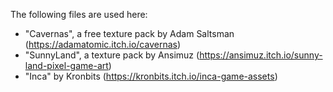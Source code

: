 The following files are used here:

 - "Cavernas", a free texture pack by Adam Saltsman (https://adamatomic.itch.io/cavernas)
 - "SunnyLand", a texture pack by Ansimuz (https://ansimuz.itch.io/sunny-land-pixel-game-art)
 - "Inca" by Kronbits (https://kronbits.itch.io/inca-game-assets)

